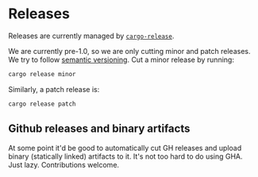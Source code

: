 # Releases

Releases are currently managed by [`cargo-release`][0].

We are currently pre-1.0, so we are only cutting minor and patch releases. We
try to follow [semantic versioning][1]. Cut a minor release by running:

```sh
cargo release minor
```

Similarly, a patch release is:

```sh
cargo release patch
```

## Github releases and binary artifacts

At some point it'd be good to automatically cut GH releases and upload binary
(statically linked) artifacts to it. It's not too hard to do using GHA. Just
lazy. Contributions welcome.

[0]: https://github.com/crate-ci/cargo-release
[1]: https://semver.org/
